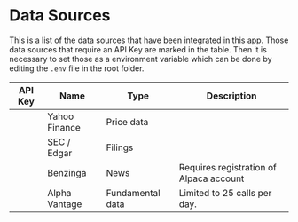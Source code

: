 # Data Sources

This is a list of the data sources that have been integrated in this app.
Those data sources that require an API Key are marked in the table.
Then it is necessary to set those as a environment variable which can
be done by editing the `.env` file in the root folder.

| API Key                           | Name          | Type             | Description                             |
| --------------------------------- | ------------- | ---------------- | --------------------------------------- |
|                                   | Yahoo Finance | Price data       |                                         |
|                                   | SEC / Edgar   | Filings          |                                         |
| <i class="fa-solid fa-check"></i> | Benzinga      | News             | Requires registration of Alpaca account |
| <i class="fa-solid fa-check"></i> | Alpha Vantage | Fundamental data | Limited to 25 calls per day.            |
